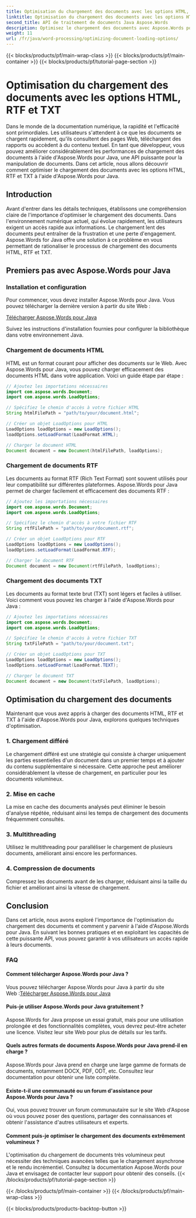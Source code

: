 ```yaml
---
title: Optimisation du chargement des documents avec les options HTML, RTF et TXT
linktitle: Optimisation du chargement des documents avec les options HTML, RTF et TXT
second_title: API de traitement de documents Java Aspose.Words
description: Optimisez le chargement des documents avec Aspose.Words pour Java. Améliorez la vitesse et l'efficacité des fichiers HTML, RTF et TXT. Améliorez l'expérience utilisateur dès aujourd'hui !
weight: 11
url: /fr/java/word-processing/optimizing-document-loading-options/
---
```


{{< blocks/products/pf/main-wrap-class >}}
{{< blocks/products/pf/main-container >}}
{{< blocks/products/pf/tutorial-page-section >}}

# Optimisation du chargement des documents avec les options HTML, RTF et TXT


Dans le monde de la documentation numérique, la rapidité et l'efficacité sont primordiales. Les utilisateurs s'attendent à ce que les documents se chargent rapidement, qu'ils consultent des pages Web, téléchargent des rapports ou accèdent à du contenu textuel. En tant que développeur, vous pouvez améliorer considérablement les performances de chargement des documents à l'aide d'Aspose.Words pour Java, une API puissante pour la manipulation de documents. Dans cet article, nous allons découvrir comment optimiser le chargement des documents avec les options HTML, RTF et TXT à l'aide d'Aspose.Words pour Java.

## Introduction

Avant d'entrer dans les détails techniques, établissons une compréhension claire de l'importance d'optimiser le chargement des documents. Dans l'environnement numérique actuel, qui évolue rapidement, les utilisateurs exigent un accès rapide aux informations. Le chargement lent des documents peut entraîner de la frustration et une perte d'engagement. Aspose.Words for Java offre une solution à ce problème en vous permettant de rationaliser le processus de chargement des documents HTML, RTF et TXT.

## Premiers pas avec Aspose.Words pour Java

### Installation et configuration

Pour commencer, vous devez installer Aspose.Words pour Java. Vous pouvez télécharger la dernière version à partir du site Web :

[Télécharger Aspose.Words pour Java](https://releases.aspose.com/words/java/)

Suivez les instructions d'installation fournies pour configurer la bibliothèque dans votre environnement Java.

### Chargement de documents HTML

HTML est un format courant pour afficher des documents sur le Web. Avec Aspose.Words pour Java, vous pouvez charger efficacement des documents HTML dans votre application. Voici un guide étape par étape :

```java
// Ajoutez les importations nécessaires
import com.aspose.words.Document;
import com.aspose.words.LoadOptions;

// Spécifiez le chemin d'accès à votre fichier HTML
String htmlFilePath = "path/to/your/document.html";

// Créer un objet LoadOptions pour HTML
LoadOptions loadOptions = new LoadOptions();
loadOptions.setLoadFormat(LoadFormat.HTML);

// Charger le document HTML
Document document = new Document(htmlFilePath, loadOptions);
```

### Chargement de documents RTF

Les documents au format RTF (Rich Text Format) sont souvent utilisés pour leur compatibilité sur différentes plateformes. Aspose.Words pour Java permet de charger facilement et efficacement des documents RTF :

```java
// Ajoutez les importations nécessaires
import com.aspose.words.Document;
import com.aspose.words.LoadOptions;

// Spécifiez le chemin d'accès à votre fichier RTF
String rtfFilePath = "path/to/your/document.rtf";

// Créer un objet LoadOptions pour RTF
LoadOptions loadOptions = new LoadOptions();
loadOptions.setLoadFormat(LoadFormat.RTF);

// Charger le document RTF
Document document = new Document(rtfFilePath, loadOptions);
```

### Chargement des documents TXT

Les documents au format texte brut (TXT) sont légers et faciles à utiliser. Voici comment vous pouvez les charger à l'aide d'Aspose.Words pour Java :

```java
// Ajoutez les importations nécessaires
import com.aspose.words.Document;
import com.aspose.words.LoadOptions;

// Spécifiez le chemin d'accès à votre fichier TXT
String txtFilePath = "path/to/your/document.txt";

// Créer un objet LoadOptions pour TXT
LoadOptions loadOptions = new LoadOptions();
loadOptions.setLoadFormat(LoadFormat.TEXT);

// Charger le document TXT
Document document = new Document(txtFilePath, loadOptions);
```

## Optimisation du chargement des documents

Maintenant que vous avez appris à charger des documents HTML, RTF et TXT à l'aide d'Aspose.Words pour Java, explorons quelques techniques d'optimisation.

### 1. Chargement différé

Le chargement différé est une stratégie qui consiste à charger uniquement les parties essentielles d'un document dans un premier temps et à ajouter du contenu supplémentaire si nécessaire. Cette approche peut améliorer considérablement la vitesse de chargement, en particulier pour les documents volumineux.

### 2. Mise en cache

La mise en cache des documents analysés peut éliminer le besoin d'analyse répétée, réduisant ainsi les temps de chargement des documents fréquemment consultés.

### 3. Multithreading

Utilisez le multithreading pour paralléliser le chargement de plusieurs documents, améliorant ainsi encore les performances.

### 4. Compression de documents

Compressez les documents avant de les charger, réduisant ainsi la taille du fichier et améliorant ainsi la vitesse de chargement.

## Conclusion

Dans cet article, nous avons exploré l'importance de l'optimisation du chargement des documents et comment y parvenir à l'aide d'Aspose.Words pour Java. En suivant les bonnes pratiques et en exploitant les capacités de cette puissante API, vous pouvez garantir à vos utilisateurs un accès rapide à leurs documents.

### FAQ

#### Comment télécharger Aspose.Words pour Java ?

 Vous pouvez télécharger Aspose.Words pour Java à partir du site Web :[Télécharger Aspose.Words pour Java](https://releases.aspose.com/words/java/)

#### Puis-je utiliser Aspose.Words pour Java gratuitement ?

Aspose.Words for Java propose un essai gratuit, mais pour une utilisation prolongée et des fonctionnalités complètes, vous devrez peut-être acheter une licence. Visitez leur site Web pour plus de détails sur les tarifs.

#### Quels autres formats de documents Aspose.Words pour Java prend-il en charge ?

Aspose.Words pour Java prend en charge une large gamme de formats de documents, notamment DOCX, PDF, ODT, etc. Consultez leur documentation pour obtenir une liste complète.

#### Existe-t-il une communauté ou un forum d'assistance pour Aspose.Words pour Java ?

Oui, vous pouvez trouver un forum communautaire sur le site Web d'Aspose où vous pouvez poser des questions, partager des connaissances et obtenir l'assistance d'autres utilisateurs et experts.

#### Comment puis-je optimiser le chargement des documents extrêmement volumineux ?

L'optimisation du chargement de documents très volumineux peut nécessiter des techniques avancées telles que le chargement asynchrone et le rendu incrémentiel. Consultez la documentation Aspose.Words pour Java et envisagez de contacter leur support pour obtenir des conseils.
{{< /blocks/products/pf/tutorial-page-section >}}

{{< /blocks/products/pf/main-container >}}
{{< /blocks/products/pf/main-wrap-class >}}

{{< blocks/products/products-backtop-button >}}
